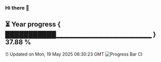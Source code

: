 ### Hi there 👋
⏳ Year progress { ███████████▁▁▁▁▁▁▁▁▁▁▁▁▁▁▁▁▁▁▁ } 37.88 %
---
⏰ Updated on Mon, 19 May 2025 06:30:23 GMT
![Progress Bar CI](https://github.com/liununu/liununu/workflows/Progress%20Bar%20CI/badge.svg)
